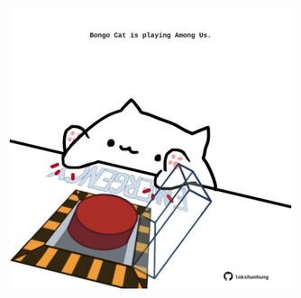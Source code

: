 <!-- built at 19/11/2022, 15:00:55 UTC -->
<p align="center">
  <img width="500" height="500" src="./ReadmeImage.svg">
</p>
